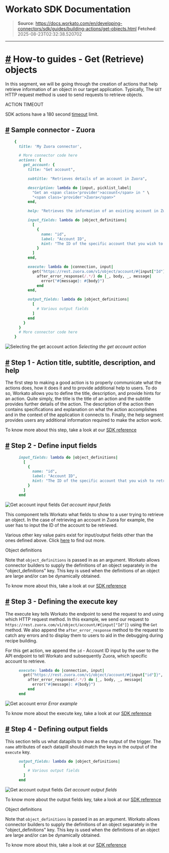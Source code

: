 # Workato SDK Documentation

> **Source**: https://docs.workato.com/en/developing-connectors/sdk/guides/building-actions/get-objects.html
> **Fetched**: 2025-08-23T02:32:38.520702

---

# [#](<#how-to-guides-get-retrieve-objects>) How-to guides - Get (Retrieve) objects

In this segment, we will be going through the creation of actions that help retrieve information of an object in our target application. Typically, The `GET` HTTP request method is used to send requests to retrieve objects.

ACTION TIMEOUT

SDK actions have a 180 second [timeout](</recipes/recipe-job-errors.html#timeouts>) limit.

## [#](<#sample-connector-zuora>) Sample connector - Zuora
```ruby
    {
      title: 'My Zuora connector',

      # More connector code here
      actions: {
        get_account: {
          title: "Get account",

          subtitle: "Retrieves details of an account in Zuora",

          description: lambda do |input, picklist_label|
            "Get an <span class='provider'>account</span> in " \ 
            "<span class='provider'>Zuora</span>"
          end,

          help: "Retrieves the information of an existing account in Zuora",

          input_fields: lambda do |object_definitions|
            [
              {
                name: "id",
                label: "Account ID",
                hint: "The ID of the specific account that you wish to retrieve."
              }
            ]
          end,

          execute: lambda do |connection, input|
            get("https://rest.zuora.com/v1/object/account/#{input["Id"]}", input).
              after_error_response(/.*/) do |_, body, _, message|
                error("#{message}: #{body}")
              end
          end,

          output_fields: lambda do |object_definitions|
            [
              # Various output fields
            ]
          end
        }
      }
      # More connector code here
    }
```

![Selecting the get account action](/assets/img/get_overall.35232818.png) _Selecting the get account action_

## [#](<#step-1-action-title-subtitle-description-and-help>) Step 1 - Action title, subtitle, description, and help

The first step to making a good action is to properly communicate what the actions does, how it does it and to provide additional help to users. To do so, Workato allows you to define the title, description, and provide hints for an action. Quite simply, the title is the title of an action and the subtitle provides further details of the action. The description of the action then contains specifications and explanation on what the action accomplishes and in the context of the application it connects to. Finally, the help segment provides users any additional information required to make the action work.

To know more about this step, take a look at our [SDK reference](</developing-connectors/sdk/sdk-reference/actions.html#title>)

## [#](<#step-2-define-input-fields>) Step 2 - Define input fields
```ruby
      input_fields: lambda do |object_definitions|
        [
          {
            name: "id",
            label: "Account ID",
            hint: "The ID of the specific account that you wish to retrieve."
          }
        ]
      end
```

![Get account input fields](/assets/img/get_input.b0f6e957.png) _Get account input fields_

This component tells Workato what fields to show to a user trying to retrieve an object. In the case of retrieving an account in Zuora for example, the user has to input the ID of the account to be retrieved.

Various other key value pairs exist for input/output fields other than the ones defined above. Click [here](</developing-connectors/sdk/sdk-reference/actions.html#input-fields>) to find out more.

Object definitions

Note that `object_definitions` is passed in as an argument. Workato allows connector builders to supply the definitions of an object separately in the "object_definitions" key. This key is used when the definitions of an object are large and/or can be dynamically obtained.

To know more about this, take a look at our [SDK reference](</developing-connectors/sdk/sdk-reference/object_definitions.html>)

## [#](<#step-3-defining-the-execute-key>) Step 3 - Defining the execute key

The execute key tells Workato the endpoint to send the request to and using which HTTP request method. In this example, we send our request to `https://rest.zuora.com/v1/object/account/#{input["Id"]}` using the `Get` method. We also append the `after_error_response` method to the request to catch any errors and to display them to users to aid in the debugging during recipe building.

For this get action, we append the `id` \- Account ID input by the user to the API endpoint to tell Workato and subsequently Zuora, which specific account to retrieve.
```ruby
      execute: lambda do |connection, input|
        get("https://rest.zuora.com/v1/object/account/#{input["id"]}", input).
          after_error_response(/.*/) do |_, body, _, message|
            error("#{message}: #{body}")
          end
      end
```

![Get account error](/assets/img/create_error.d2fefe6d.png) _Error example_

To know more about the execute key, take a look at our [SDK reference](</developing-connectors/sdk/sdk-reference/actions.html#execute>)

## [#](<#step-4-defining-output-fields>) Step 4 - Defining output fields

This section tells us what datapills to show as the output of the trigger. The `name` attributes of each datapill should match the keys in the output of the `execute` key.
```ruby
      output_fields: lambda do |object_definitions|
        [
          # Various output fields
        ]
      end
```

![Get account output fields](/assets/img/get_output.74815f89.png) _Get account output fields_

To know more about the output fields key, take a look at our [SDK reference](</developing-connectors/sdk/sdk-reference/actions.html#output-fields>)

Object definitions

Note that `object_definitions` is passed in as an argument. Workato allows connector builders to supply the definitions of an object separately in the "object_definitions" key. This key is used when the definitions of an object are large and/or can be dynamically obtained.

To know more about this, take a look at our [SDK reference](</developing-connectors/sdk/sdk-reference/object_definitions.html>)
